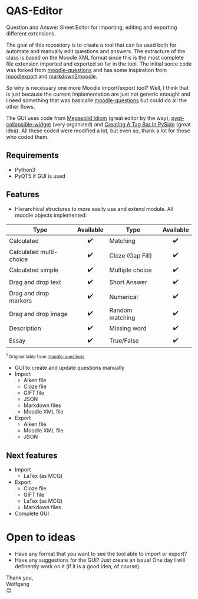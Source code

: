 # QAS-Editor
 Question and Answer Sheet Editor for importing, editing and exporting different extensions.  
 
 The goal of this repository is to create a tool that can be used both for automate and manually edit questions and answers. The extracture of the class is based on the Moodle XML format since this is the most complete file extension imported and exported so far in the tool. The initial sorce code was forked from [moodle-questions](https://github.com/gethvi/moodle-questions) and has some inspiration from [moodlexport](https://github.com/Guillaume-Garrigos/moodlexport) and [markdown2moodle](https://github.com/brunomnsilva/markdown2moodle).  

 So why is necessary one more Moodle import/export tool? Well, I think that is just because the current implementation are just not generic enought and I need something that was basicalle [moodle-questions](https://github.com/gethvi/moodle-questions) but could do all the other flows. 

The GUI uses code from [Megasolid Idiom](https://www.mfitzp.com/examples/megasolid-idiom-rich-text-editor/) (great editor by the way), [pyqt-collapsible-widget](https://github.com/By0ute/pyqt-collapsible-widget) (very organized) and [Creating A Tag Bar In PySide](https://robonobodojo.wordpress.com/2018/09/11/creating-a-tag-bar-in-pyside/) (great idea). All these coded were modified a lot, but even so, thank a lot for those who coded them.


## Requirements
 - Python3
 - PyQT5 if GUI is used

## Features
  - Hierarchical structures to more easily use and extend module. All moodle objects implemented:
 <center>

 |  Type                   |  Available         | Type             |  Available         |
 | ----------------------- |  :---------------: | ---------------- |  :---------------: |
 | Calculated              | :heavy_check_mark: | Matching         | :heavy_check_mark: |
 | Calculated multi-choice | :heavy_check_mark: | Cloze (Gap Fill) | :heavy_check_mark: |
 | Calculated simple       | :heavy_check_mark: | Multiple choice  | :heavy_check_mark: |
 | Drag and drop text      | :heavy_check_mark: | Short Answer     | :heavy_check_mark: |
 | Drag and drop markers   | :heavy_check_mark: | Numerical        | :heavy_check_mark: |
 | Drag and drop image     | :heavy_check_mark: | Random matching  | :heavy_check_mark: |
 | Description             | :heavy_check_mark: | Missing word     | :heavy_check_mark: |
 | Essay                   | :heavy_check_mark: | True/False       | :heavy_check_mark: | 
 </center>

 <sup><sup>1</sup> Original table from [moodle-questions](https://github.com/gethvi/moodle-questions)</sup>
  - GUI to create and update questions manually
  - Import
    - Aiken file
    - Cloze file
    - GIFT file
    - JSON
    - Markdown files 
    - Moodle XML file
  - Export
    - Aiken file
    - Moodle XML file
    - JSON

## Next features
  - Import
    - LaTex (as MCQ)
  - Export 
    - Cloze file 
    - GIFT file 
    - LaTex (as MCQ) 
    - Markdown files 
  - Complete GUI

# Open to ideas
  - Have any format that you want to see the tool able to import or export?
  - Have any suggestions for the GUI?
  Just create an issue! One day I will definently work on it (if it is a good idea, of course).
  
  Thank you,\
  Wolfgang\
  :blush:
